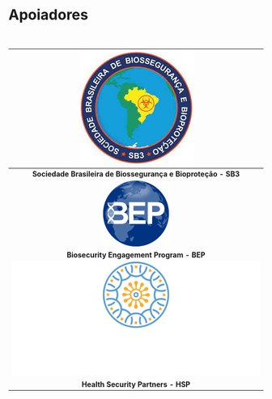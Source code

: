 
# **Apoiadores**
<br>

|![w:330 left](img/logo4.jfif)|
|:--------------------------:|
| **Sociedade Brasileira de Biossegurança e Bioproteção - SB3** | 
|![](img/logo3.png)| 
|**Biosecurity Engagement Program - BEP**|
|![w:10 left](img/logo2.png)| 
|**Health Security Partners - HSP**|

